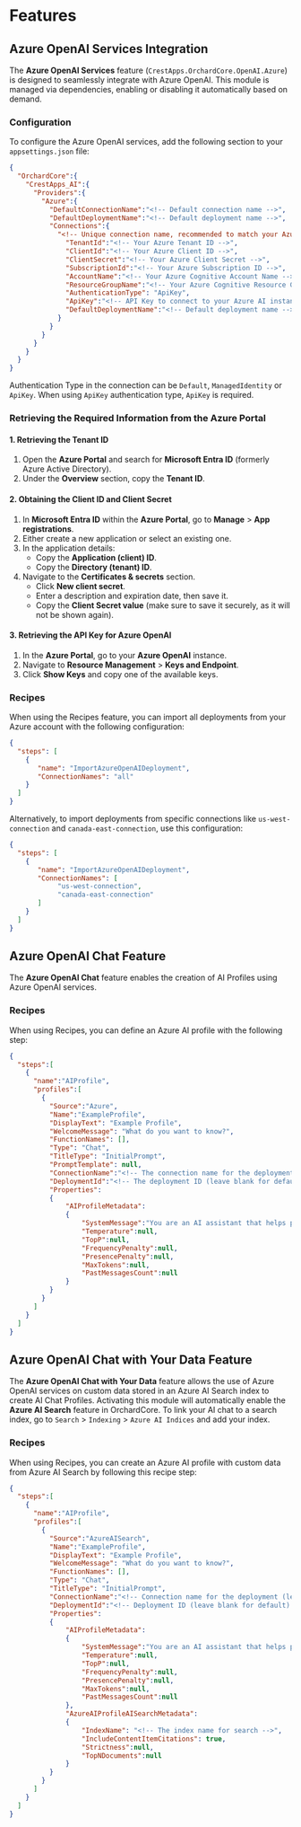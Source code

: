 # Features

## Azure OpenAI Services Integration

The **Azure OpenAI Services** feature (`CrestApps.OrchardCore.OpenAI.Azure`) is designed to seamlessly integrate with Azure OpenAI. This module is managed via dependencies, enabling or disabling it automatically based on demand.

### Configuration

To configure the Azure OpenAI services, add the following section to your `appsettings.json` file:

```json
{
  "OrchardCore":{
    "CrestApps_AI":{
      "Providers":{
        "Azure":{
          "DefaultConnectionName":"<!-- Default connection name -->",
          "DefaultDeploymentName":"<!-- Default deployment name -->",
          "Connections":{
            "<!-- Unique connection name, recommended to match your Azure AccountName -->":{
              "TenantId":"<!-- Your Azure Tenant ID -->",
              "ClientId":"<!-- Your Azure Client ID -->",
              "ClientSecret":"<!-- Your Azure Client Secret -->",
              "SubscriptionId":"<!-- Your Azure Subscription ID -->",
              "AccountName":"<!-- Your Azure Cognitive Account Name -->",
              "ResourceGroupName":"<!-- Your Azure Cognitive Resource Group -->",
              "AuthenticationType": "ApiKey",
              "ApiKey":"<!-- API Key to connect to your Azure AI instance -->",
              "DefaultDeploymentName":"<!-- Default deployment name -->"
            }
          }
        }
      }
    }
  }
}
```

Authentication Type in the connection can be `Default`, `ManagedIdentity` or `ApiKey`. When using `ApiKey` authentication type, `ApiKey` is required.


### Retrieving the Required Information from the Azure Portal

#### 1. Retrieving the Tenant ID
1. Open the **Azure Portal** and search for **Microsoft Entra ID** (formerly Azure Active Directory).
2. Under the **Overview** section, copy the **Tenant ID**.

#### 2. Obtaining the Client ID and Client Secret
1. In **Microsoft Entra ID** within the **Azure Portal**, go to **Manage** > **App registrations**.
2. Either create a new application or select an existing one.
3. In the application details:
   - Copy the **Application (client) ID**.
   - Copy the **Directory (tenant) ID**.
4. Navigate to the **Certificates & secrets** section.
   - Click **New client secret**.
   - Enter a description and expiration date, then save it.
   - Copy the **Client Secret value** (make sure to save it securely, as it will not be shown again).

#### 3. Retrieving the API Key for Azure OpenAI
1. In the **Azure Portal**, go to your **Azure OpenAI** instance.
2. Navigate to **Resource Management** > **Keys and Endpoint**.
3. Click **Show Keys** and copy one of the available keys.

### Recipes

When using the Recipes feature, you can import all deployments from your Azure account with the following configuration:

```json
{
  "steps": [
    {
       "name": "ImportAzureOpenAIDeployment",
       "ConnectionNames": "all"
    }
  ]
}
```

Alternatively, to import deployments from specific connections like `us-west-connection` and `canada-east-connection`, use this configuration:

```json
{
  "steps": [
    {
       "name": "ImportAzureOpenAIDeployment",
       "ConnectionNames": [
            "us-west-connection",
            "canada-east-connection"
       ]
    }
  ]
}
```

## Azure OpenAI Chat Feature

The **Azure OpenAI Chat** feature enables the creation of AI Profiles using Azure OpenAI services.

### Recipes

When using Recipes, you can define an Azure AI profile with the following step:

```json
{
  "steps":[
    {
      "name":"AIProfile",
      "profiles":[
        {
          "Source":"Azure",
          "Name":"ExampleProfile",
          "DisplayText": "Example Profile",
          "WelcomeMessage": "What do you want to know?",
          "FunctionNames": [],
          "Type": "Chat",
          "TitleType": "InitialPrompt",
          "PromptTemplate": null,
          "ConnectionName":"<!-- The connection name for the deployment (leave blank for default) -->",
          "DeploymentId":"<!-- The deployment ID (leave blank for default) -->",
          "Properties": 
          {
              "AIProfileMetadata": 
              {
                  "SystemMessage":"You are an AI assistant that helps people find information.",
                  "Temperature":null,
                  "TopP":null,
                  "FrequencyPenalty":null,
                  "PresencePenalty":null,
                  "MaxTokens":null,
                  "PastMessagesCount":null
              }
          }
        }
      ]
    }
  ]
}
```

## Azure OpenAI Chat with Your Data Feature

The **Azure OpenAI Chat with Your Data** feature allows the use of Azure OpenAI services on custom data stored in an Azure AI Search index to create AI Chat Profiles. Activating this module will automatically enable the **Azure AI Search** feature in OrchardCore. To link your AI chat to a search index, go to `Search` > `Indexing` > `Azure AI Indices` and add your index.

### Recipes

When using Recipes, you can create an Azure AI profile with custom data from Azure AI Search by following this recipe step:

```json
{
  "steps":[
    {
      "name":"AIProfile",
      "profiles":[
        {
          "Source":"AzureAISearch",
          "Name":"ExampleProfile",
          "DisplayText": "Example Profile",
          "WelcomeMessage": "What do you want to know?",
          "FunctionNames": [],
          "Type": "Chat",
          "TitleType": "InitialPrompt",
          "ConnectionName":"<!-- Connection name for the deployment (leave blank for default) -->",
          "DeploymentId":"<!-- Deployment ID (leave blank for default) -->",
          "Properties": 
          {
              "AIProfileMetadata": 
              {
                  "SystemMessage":"You are an AI assistant that helps people find information.",
                  "Temperature":null,
                  "TopP":null,
                  "FrequencyPenalty":null,
                  "PresencePenalty":null,
                  "MaxTokens":null,
                  "PastMessagesCount":null
              },
              "AzureAIProfileAISearchMetadata":
              {
                  "IndexName": "<!-- The index name for search -->",
                  "IncludeContentItemCitations": true,
                  "Strictness":null,
                  "TopNDocuments":null
              }
          }
        }
      ]
    }
  ]
}
```
